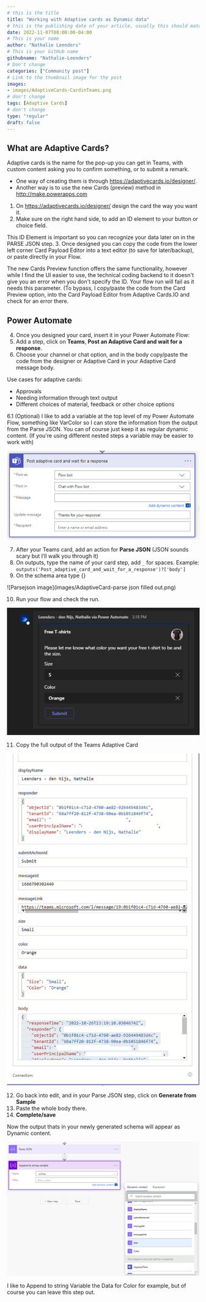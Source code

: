 ```yaml
---
# this is the title
title: "Working with Adaptive cards as Dynamic data"
# this is the publishing date of your article, usually this should match "now"
date: 2022-11-07T08:00:00-04:00
# This is your name
author: "Nathalie Leenders"
# This is your GitHub name
githubname: "Nathalie-Leenders"
# Don't change
categories: ["Community post"]
# Link to the thumbnail image for the post
images:
- images/AdaptiveCards-CardinTeams.png
# don't change
tags: [Adaptive Cards]
# don't change
type: "regular"
draft: false
---
```


## What are Adaptive Cards?

Adaptive cards is the name for the pop-up you can get in Teams, with custom content asking you to confirm something, or to submit a remark.

* One way of creating them is through https://adaptivecards.io/designer/. 
* Another way is to use the new Cards (preview) method in http://make.powerapps.com

1. On https://adaptivecards.io/designer/ design the card the way you want it.
2. Make sure on the right hand side, to add an ID element to your button or choice field.

This ID Element is important so you can recognize your data later on in the PARSE JSON step.
3. Once designed you can copy the code from the lower left corner Card Payload Editor into a text editor (to save for later/backup), or paste directly in your Flow. 

The new Cards Preview function offers the same functionality, however while I find the UI easier to use, the technical coding backend to it doesn't give you an error when you don't specify the ID.
Your flow run will fail as it needs this parameter. (To bypass, I copy/paste the code from the Card Preview option, into the Card Payload Editor from Adaptive Cards.IO and check for an error there.

## Power Automate

4. Once you designed your card, insert it in your Power Automate Flow:
5. Add a step, click on **Teams**, **Post an Adaptive Card and wait for a response**.
6. Choose your channel or chat option, and in the body copy/paste the code from the designer or Adaptive Card in your Adaptive Card message body.

Use cases for adaptive cards:

* Approvals
* Needing information through text output
* Different choices of material, feedback or other choice options

6.1 (Optional) I like to add a variable at the top level of my Power Automate Flow, something like VarColor so I can store the information from the output from the Parse JSON. You can of course just keep it as regular dynamic content. 
(If you're using different nested steps a variable may be easier to work with)

![Teams Adaptive card without JSON](images/AdaptiveCard-EmptyBody.png)

7. After your Teams card, add an action for **Parse JSON** (JSON sounds scary but I’ll walk you through it)
8. On outputs, type the name of your card step, add `_` for spaces. Example: `outputs('Post_adaptive_card_and_wait_for_a_response')?['body']`
9. On the schema area type {}

![Parsejson image](images/AdaptiveCard-parse json filled out.png)

10. Run your flow and check the run.

![Display the card in teams](images/AdaptiveCards-CardinTeams.png)


11. Copy the full output of the Teams Adaptive Card

![Body to copy](images/AdaptiveCard-Bodytocopy.png)

12. Go back into edit, and in your Parse JSON step, click on **Generate from Sample**
13. Paste the whole body there.
14. **Complete/save**

Now the output thats in your newly generated schema will appear as Dynamic content.

![Dynamic output](images/AdaptiveCard-DynamicContentResult.png)

I like to Append to string Variable the Data for Color for example, but of course you can leave this step out.
